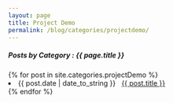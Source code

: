 ```yaml
---
layout: page
title: Project Demo
permalink: /blog/categories/projectdemo/
---
```


<h5> Posts by Category : {{ page.title }} </h5>

<div class="card">
{% for post in site.categories.projectDemo %}
 <li class="category-posts"><span>{{ post.date | date_to_string }}</span> &nbsp; <a href="{{ post.url }}">{{ post.title }}</a></li>
{% endfor %}
</div>
